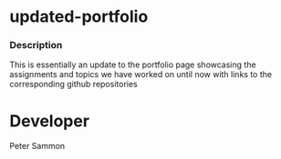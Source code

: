 # updated-portfolio

### Description

<p>This is essentially an update to the portfolio page showcasing the assignments and topics we have worked on until now with links to the corresponding github repositories</p>

# Developer

Peter Sammon
